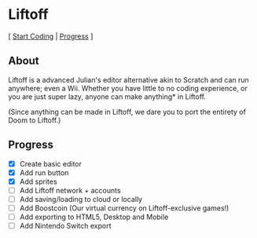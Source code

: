 # Liftoff
[ [Start Coding](https://liftoffcoding.top/editor) | [Progress](#progress) ]
## About
Liftoff is a advanced Julian's editor alternative akin to Scratch and can run anywhere; even a Wii. Whether you have little to no coding experience, or you are just super lazy, anyone can make anything* in Liftoff.

(Since anything can be made in Liftoff, we dare you to port the entirety of Doom to Liftoff.)

## Progress
- [x] Create basic editor
- [x] Add run button
- [x] Add sprites
- [ ] Add Liftoff network + accounts
- [ ] Add saving/loading to cloud or locally
- [ ] Add Boostcoin (Our virtual currency on Liftoff-exclusive games!)
- [ ] Add exporting to HTML5, Desktop and Mobile
- [ ] Add Nintendo Switch export
